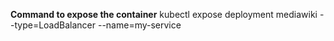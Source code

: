 **Command to expose the container**
kubectl expose deployment mediawiki --type=LoadBalancer --name=my-service